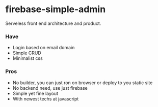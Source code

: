 # firebase-simple-admin
Serveless front end architecture and product.

### Have
- Login based on email domain
- Simple CRUD
- Minimalist css

### Pros
- No builder, you can just ron on browser or deploy to you static site
- No backend need, use just firebase
- Simple yet fine layout
- With newest techs at javascript

